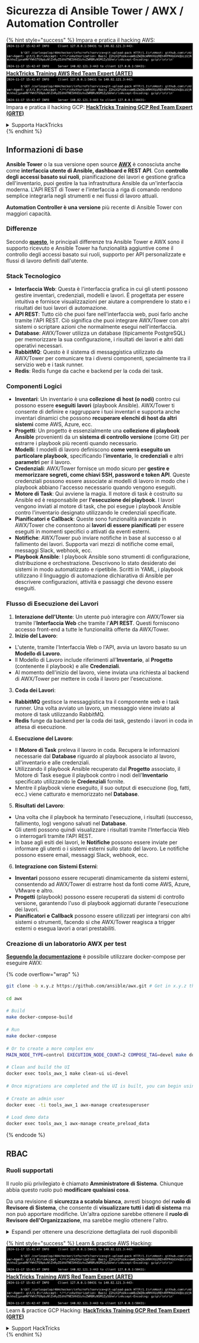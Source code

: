 # Sicurezza di Ansible Tower / AWX / Automation Controller

{% hint style="success" %}
Impara e pratica il hacking AWS:<img src="../.gitbook/assets/image (1).png" alt="" data-size="line">[**HackTricks Training AWS Red Team Expert (ARTE)**](https://training.hacktricks.xyz/courses/arte)<img src="../.gitbook/assets/image (1).png" alt="" data-size="line">\
Impara e pratica il hacking GCP: <img src="../.gitbook/assets/image (2).png" alt="" data-size="line">[**HackTricks Training GCP Red Team Expert (GRTE)**<img src="../.gitbook/assets/image (2).png" alt="" data-size="line">](https://training.hacktricks.xyz/courses/grte)

<details>

<summary>Supporta HackTricks</summary>

* Controlla i [**piani di abbonamento**](https://github.com/sponsors/carlospolop)!
* **Unisciti al** 💬 [**gruppo Discord**](https://discord.gg/hRep4RUj7f) o al [**gruppo telegram**](https://t.me/peass) o **seguici** su **Twitter** 🐦 [**@hacktricks\_live**](https://twitter.com/hacktricks\_live)**.**
* **Condividi trucchi di hacking inviando PR ai** [**HackTricks**](https://github.com/carlospolop/hacktricks) e [**HackTricks Cloud**](https://github.com/carlospolop/hacktricks-cloud) repos di github.

</details>
{% endhint %}

## Informazioni di base

**Ansible Tower** o la sua versione open source [**AWX**](https://github.com/ansible/awx) è conosciuta anche come **interfaccia utente di Ansible, dashboard e REST API**. Con **controllo degli accessi basato sui ruoli**, pianificazione dei lavori e gestione grafica dell'inventario, puoi gestire la tua infrastruttura Ansible da un'interfaccia moderna. L'API REST di Tower e l'interfaccia a riga di comando rendono semplice integrarla negli strumenti e nei flussi di lavoro attuali.

**Automation Controller è una versione** più recente di Ansible Tower con maggiori capacità.

### Differenze

Secondo [**questo**](https://blog.devops.dev/ansible-tower-vs-awx-under-the-hood-65cfec78db00), le principali differenze tra Ansible Tower e AWX sono il supporto ricevuto e Ansible Tower ha funzionalità aggiuntive come il controllo degli accessi basato sui ruoli, supporto per API personalizzate e flussi di lavoro definiti dall'utente.

### Stack Tecnologico

* **Interfaccia Web**: Questa è l'interfaccia grafica in cui gli utenti possono gestire inventari, credenziali, modelli e lavori. È progettata per essere intuitiva e fornisce visualizzazioni per aiutare a comprendere lo stato e i risultati dei tuoi lavori di automazione.
* **API REST**: Tutto ciò che puoi fare nell'interfaccia web, puoi farlo anche tramite l'API REST. Ciò significa che puoi integrare AWX/Tower con altri sistemi o scriptare azioni che normalmente esegui nell'interfaccia.
* **Database**: AWX/Tower utilizza un database (tipicamente PostgreSQL) per memorizzare la sua configurazione, i risultati dei lavori e altri dati operativi necessari.
* **RabbitMQ**: Questo è il sistema di messaggistica utilizzato da AWX/Tower per comunicare tra i diversi componenti, specialmente tra il servizio web e i task runner.
* **Redis**: Redis funge da cache e backend per la coda dei task.

### Componenti Logici

* **Inventari**: Un inventario è una **collezione di host (o nodi)** contro cui possono essere **eseguiti** **lavori** (playbook Ansible). AWX/Tower ti consente di definire e raggruppare i tuoi inventari e supporta anche inventari dinamici che possono **recuperare elenchi di host da altri sistemi** come AWS, Azure, ecc.
* **Progetti**: Un progetto è essenzialmente una **collezione di playbook Ansible** provenienti da un **sistema di controllo versione** (come Git) per estrarre i playbook più recenti quando necessario.
* **Modelli**: I modelli di lavoro definiscono **come verrà eseguito un particolare playbook**, specificando l'**inventario**, le **credenziali** e altri **parametri** per il lavoro.
* **Credenziali**: AWX/Tower fornisce un modo sicuro per **gestire e memorizzare segreti, come chiavi SSH, password e token API**. Queste credenziali possono essere associate ai modelli di lavoro in modo che i playbook abbiano l'accesso necessario quando vengono eseguiti.
* **Motore di Task**: Qui avviene la magia. Il motore di task è costruito su Ansible ed è responsabile per **l'esecuzione dei playbook**. I lavori vengono inviati al motore di task, che poi esegue i playbook Ansible contro l'inventario designato utilizzando le credenziali specificate.
* **Pianificatori e Callback**: Queste sono funzionalità avanzate in AWX/Tower che consentono ai **lavori di essere pianificati** per essere eseguiti in momenti specifici o attivati da eventi esterni.
* **Notifiche**: AWX/Tower può inviare notifiche in base al successo o al fallimento dei lavori. Supporta vari mezzi di notifiche come email, messaggi Slack, webhook, ecc.
* **Playbook Ansible**: I playbook Ansible sono strumenti di configurazione, distribuzione e orchestrazione. Descrivono lo stato desiderato dei sistemi in modo automatizzato e ripetibile. Scritti in YAML, i playbook utilizzano il linguaggio di automazione dichiarativa di Ansible per descrivere configurazioni, attività e passaggi che devono essere eseguiti.

### Flusso di Esecuzione dei Lavori

1. **Interazione dell'Utente**: Un utente può interagire con AWX/Tower sia tramite l'**Interfaccia Web** che tramite l'**API REST**. Questi forniscono accesso front-end a tutte le funzionalità offerte da AWX/Tower.
2. **Inizio del Lavoro**:
* L'utente, tramite l'Interfaccia Web o l'API, avvia un lavoro basato su un **Modello di Lavoro**.
* Il Modello di Lavoro include riferimenti all'**Inventario**, al **Progetto** (contenente il playbook) e alle **Credenziali**.
* Al momento dell'inizio del lavoro, viene inviata una richiesta al backend di AWX/Tower per mettere in coda il lavoro per l'esecuzione.
3. **Coda dei Lavori**:
* **RabbitMQ** gestisce la messaggistica tra il componente web e i task runner. Una volta avviato un lavoro, un messaggio viene inviato al motore di task utilizzando RabbitMQ.
* **Redis** funge da backend per la coda dei task, gestendo i lavori in coda in attesa di esecuzione.
4. **Esecuzione del Lavoro**:
* Il **Motore di Task** preleva il lavoro in coda. Recupera le informazioni necessarie dal **Database** riguardo al playbook associato al lavoro, all'inventario e alle credenziali.
* Utilizzando il playbook Ansible recuperato dal **Progetto** associato, il Motore di Task esegue il playbook contro i nodi dell'**Inventario** specificato utilizzando le **Credenziali** fornite.
* Mentre il playbook viene eseguito, il suo output di esecuzione (log, fatti, ecc.) viene catturato e memorizzato nel **Database**.
5. **Risultati del Lavoro**:
* Una volta che il playbook ha terminato l'esecuzione, i risultati (successo, fallimento, log) vengono salvati nel **Database**.
* Gli utenti possono quindi visualizzare i risultati tramite l'Interfaccia Web o interrogarli tramite l'API REST.
* In base agli esiti dei lavori, le **Notifiche** possono essere inviate per informare gli utenti o i sistemi esterni sullo stato del lavoro. Le notifiche possono essere email, messaggi Slack, webhook, ecc.
6. **Integrazione con Sistemi Esterni**:
* **Inventari** possono essere recuperati dinamicamente da sistemi esterni, consentendo ad AWX/Tower di estrarre host da fonti come AWS, Azure, VMware e altro.
* **Progetti** (playbook) possono essere recuperati da sistemi di controllo versione, garantendo l'uso di playbook aggiornati durante l'esecuzione dei lavori.
* **Pianificatori e Callback** possono essere utilizzati per integrarsi con altri sistemi o strumenti, facendo sì che AWX/Tower reagisca a trigger esterni o esegua lavori a orari prestabiliti.

### Creazione di un laboratorio AWX per test

[**Seguendo la documentazione**](https://github.com/ansible/awx/blob/devel/tools/docker-compose/README.md) è possibile utilizzare docker-compose per eseguire AWX:

{% code overflow="wrap" %}
```bash
git clone -b x.y.z https://github.com/ansible/awx.git # Get in x.y.z the latest release version

cd awx

# Build
make docker-compose-build

# Run
make docker-compose

# Or to create a more complex env
MAIN_NODE_TYPE=control EXECUTION_NODE_COUNT=2 COMPOSE_TAG=devel make docker-compose

# Clean and build the UI
docker exec tools_awx_1 make clean-ui ui-devel

# Once migrations are completed and the UI is built, you can begin using AWX. The UI can be reached in your browser at https://localhost:8043/#/home, and the API can be found at https://localhost:8043/api/v2.

# Create an admin user
docker exec -ti tools_awx_1 awx-manage createsuperuser

# Load demo data
docker exec tools_awx_1 awx-manage create_preload_data
```
{% endcode %}

## RBAC

### Ruoli supportati

Il ruolo più privilegiato è chiamato **Amministratore di Sistema**. Chiunque abbia questo ruolo può **modificare qualsiasi cosa**.

Da una revisione di **sicurezza a scatola bianca**, avresti bisogno del **ruolo di Revisore di Sistema**, che consente di **visualizzare tutti i dati di sistema** ma non può apportare modifiche. Un'altra opzione sarebbe ottenere il **ruolo di Revisore dell'Organizzazione**, ma sarebbe meglio ottenere l'altro.

<details>

<summary>Espandi per ottenere una descrizione dettagliata dei ruoli disponibili</summary>

1. **Amministratore di Sistema**:
* Questo è il ruolo di superutente con permessi per accedere e modificare qualsiasi risorsa nel sistema.
* Possono gestire tutte le organizzazioni, i team, i progetti, gli inventari, i modelli di lavoro, ecc.
2. **Revisore di Sistema**:
* Gli utenti con questo ruolo possono visualizzare tutti i dati di sistema ma non possono apportare modifiche.
* Questo ruolo è progettato per la conformità e la supervisione.
3. **Ruoli dell'Organizzazione**:
* **Admin**: Controllo completo sulle risorse dell'organizzazione.
* **Revisore**: Accesso in sola visualizzazione alle risorse dell'organizzazione.
* **Membro**: Membro base in un'organizzazione senza permessi specifici.
* **Esegui**: Può eseguire modelli di lavoro all'interno dell'organizzazione.
* **Leggi**: Può visualizzare le risorse dell'organizzazione.
4. **Ruoli del Progetto**:
* **Admin**: Può gestire e modificare il progetto.
* **Usa**: Può utilizzare il progetto in un modello di lavoro.
* **Aggiorna**: Può aggiornare il progetto utilizzando SCM (controllo sorgente).
5. **Ruoli dell'Inventario**:
* **Admin**: Può gestire e modificare l'inventario.
* **Ad Hoc**: Può eseguire comandi ad hoc sull'inventario.
* **Aggiorna**: Può aggiornare la fonte dell'inventario.
* **Usa**: Può utilizzare l'inventario in un modello di lavoro.
* **Leggi**: Accesso in sola visualizzazione.
6. **Ruoli del Modello di Lavoro**:
* **Admin**: Può gestire e modificare il modello di lavoro.
* **Esegui**: Può eseguire il lavoro.
* **Leggi**: Accesso in sola visualizzazione.
7. **Ruoli delle Credenziali**:
* **Admin**: Può gestire e modificare le credenziali.
* **Usa**: Può utilizzare le credenziali nei modelli di lavoro o in altre risorse pertinenti.
* **Leggi**: Accesso in sola visualizzazione.
8. **Ruoli del Team**:
* **Membro**: Parte del team ma senza permessi specifici.
* **Admin**: Può gestire i membri del team e le risorse associate.
9. **Ruoli del Workflow**:
* **Admin**: Può gestire e modificare il workflow.
* **Esegui**: Può eseguire il workflow.
* **Leggi**: Accesso in sola visualizzazione.

</details>

{% hint style="success" %}
Learn & practice AWS Hacking:<img src="../.gitbook/assets/image (1).png" alt="" data-size="line">[**HackTricks Training AWS Red Team Expert (ARTE)**](https://training.hacktricks.xyz/courses/arte)<img src="../.gitbook/assets/image (1).png" alt="" data-size="line">\
Learn & practice GCP Hacking: <img src="../.gitbook/assets/image (2).png" alt="" data-size="line">[**HackTricks Training GCP Red Team Expert (GRTE)**<img src="../.gitbook/assets/image (2).png" alt="" data-size="line">](https://training.hacktricks.xyz/courses/grte)

<details>

<summary>Support HackTricks</summary>

* Controlla i [**piani di abbonamento**](https://github.com/sponsors/carlospolop)!
* **Unisciti al** 💬 [**gruppo Discord**](https://discord.gg/hRep4RUj7f) o al [**gruppo telegram**](https://t.me/peass) o **seguici** su **Twitter** 🐦 [**@hacktricks\_live**](https://twitter.com/hacktricks\_live)**.**
* **Condividi trucchi di hacking inviando PR ai** [**HackTricks**](https://github.com/carlospolop/hacktricks) e [**HackTricks Cloud**](https://github.com/carlospolop/hacktricks-cloud) repos su github.

</details>
{% endhint %}
